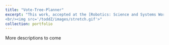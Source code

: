 ```yaml
---
title: "Vote-Tree-Planner"
excerpt: "This work, accepted at the [Robotics: Science and Systems Workshop on Task Specification for General-Purpose Intelligent Robots (RSS-W: TaskSpec)](https://sites.google.com/view/rss-taskspec#h.3b6ab368acba1711_15), helps robots turn abstract instructions into executable plans.  <br/><a href='https://github.com/lzw365-code/vote-tree-planner' class='button'>Code</a>
<br/><img src='/toddZ/images/stretch.gif'>"
collection: portfolio
---
```


More descriptions to come
